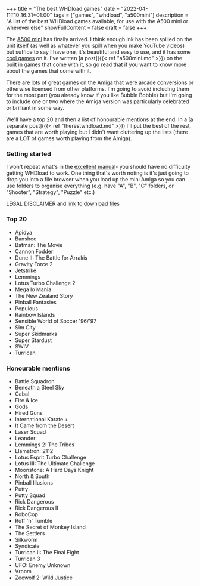 +++
title = "The best WHDload games"
date = "2022-04-11T10:16:31+01:00"
tags = ["games", "whdload", "a500mini"]
description = "A list of the best WHDload games available, for use with the A500 mini or wherever else"
showFullContent = false
draft = false
+++

The [A500 mini](https://retrogames.biz/products/thea500-mini/) has finally arrived. I think enough ink has been spilled on the unit itself (as well as whatever you spill when you make YouTube videos) but suffice to say I have one, it's beautiful and easy to use, and it has some [cool games](https://retrogames.biz/games/thea500-mini/) on it. I've written [a post]({{< ref "a500mini.md" >}}) on the built in games that come with it, so go read that if you want to know more about the games that come with it. 

There are lots of great games on the Amiga that were arcade conversions or otherwise licensed from other platforms. I'm going to avoid including them for the most part (you already know if you like Bubble Bobble) but I'm going to include one or two where the Amiga version was particularly celebrated or brilliant in some way. 

We'll have a top 20 and then a list of honourable mentions at the end. In a [a separate post]({{< ref "therestwhdload.md" >}}) I'll put the best of the rest, games that are worth playing but I didn't want cluttering up the lists (there are a LOT of games worth playing from the Amiga). 

### Getting started

I won't repeat what's in the [excellent manual](https://drive.google.com/file/d/1SD6AsDUWG3B6X_AfmDxqihO-uNPJH6Y-/edit)- you should have no difficulty getting WHDload to work. One thing that's worth noting is it's just going to drop you into a file browser when you load up the mini Amiga so you can use folders to organise everything (e.g. have "A", "B", "C" folders, or "Shooter", "Strategy", "Puzzle" etc.)

LEGAL DISCLAIMER and [link to download files](http://www.whdownload.com/index.php)

### Top 20

* Apidya 
* Banshee
* Batman: The Movie 
* Cannon Fodder 
* Dune II: The Battle for Arrakis 
* Gravity Force 2 
* Jetstrike  
* Lemmings 
* Lotus Turbo Challenge 2 
* Mega lo Mania 
* The New Zealand Story 
* Pinball Fantasies  
* Populous 
* Rainbow Islands 
* Sensible World of Soccer '96/'97 
* Sim City 
* Super Skidmarks 
* Super Stardust 
* SWIV 
* Turrican 

### Honourable mentions
* Battle Squadron 
* Beneath a Steel Sky 
* Cabal 
* Fire & Ice 
* Gods 
* Hired Guns 
* International Karate + 
* It Came from the Desert 
* Laser Squad 
* Leander
* Lemmings 2: The Tribes 
* Llamatron: 2112 
* Lotus Esprit Turbo Challenge 
* Lotus III: The Ultimate Challenge 
* Moonstone: A Hard Days Knight 
* North & South 
* Pinball Illusions 
* Putty 
* Putty Squad 
* Rick Dangerous 
* Rick Dangerous II 
* RoboCop 
* Ruff 'n' Tumble 
* The Secret of Monkey Island 
* The Settlers 
* Silkworm 
* Syndicate 
* Turrican II: The Final Fight 
* Turrican 3 
* UFO: Enemy Unknown  
* Vroom 
* Zeewolf 2: Wild Justice 

